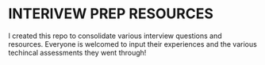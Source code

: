 # INTERIVEW PREP RESOURCES
I created this repo to consolidate various interview questions and resources. 
Everyone is welcomed to input their experiences and the various techincal assessments they went through! 

